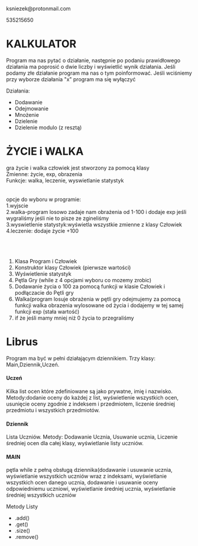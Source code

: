 <p>ksniezek@protonmail.com</p>
<p>535215650</p>
<h1>KALKULATOR</h1>
<p>Program ma nas pytać o działanie, następnie po podaniu prawidłowego działania ma poprosić o dwie liczby i wyświetlić wynik działania. Jeśli podamy złe działanie program ma nas o tym poinformować. Jeśli wciśniemy przy wyborze działania "x" program ma się wyłączyć</p>
Działania:
<ul>
<li>Dodawanie</li>
<li>Odejmowanie</li>
<li>Mnożenie</li>
<li>Dzielenie</li>
<li>Dzielenie modulo (z resztą)</li>
</ul>

<h1>ŻYCIE i WALKA</h1>
gra życie i walka
człowiek jest stworzony za pomocą klasy 
</br>
	Zmienne: życie, exp, obrazenia
	</br>
	Funkcje: walka, leczenie, wyswietlanie statystyk
</br>
</br>
</br>
opcje do wyboru w programie:</br>
1.wyjscie
</br>
2.walka-program losowo zadaje nam obrażenia od 1-100 i dodaje exp jeśli wygraliśmy jeśli nie to pisze ze zgineliśmy
</br>
3.wyswietlenie statystyk:wyświetla wszystkie zmienne z klasy Człowiek
</br>
4.leczenie: dodaje życie +100


</br>
</br>
</br>
</br>

1. Klasa Program i Człowiek
2. Konstruktor klasy Człowiek (pierwsze wartości)
3. Wyświetlenie statystyk
4. Pętla Gry (while z 4 opcjami wyboru co mozemy zrobic)
5. Dodawanie życia o 100 za pomocą funkcji w klasie Człowiek i podłączacie do Pętli gry
6. Walka(program losuje obrażenia w pętli gry 
odejmujemy za pomocą funkcji walka obrazenia wylosowane od życia
i dodajemy w tej samej funkcji exp (stała wartość)
7. if że jeśli mamy mniej niż 0 życia to przegraliśmy


<h1>Librus</h1>
<p>Program ma być w pełni działającym dziennikiem. Trzy klasy: Main,Dziennik,Uczeń.</p>
<h4>Uczeń</h4>
<p>Kilka list ocen które zdefiniowane są jako prywatne, imię i nazwisko. Metody:dodanie oceny do każdej z list, wyświetlenie wszystkich ocen, usunięcie oceny zgodnie z indeksem i przedmiotem, liczenie średniej przedmiotu i wszystkich przedmiotów.</p>
<h4>Dziennik</h4>
<p>Lista Uczniów. Metody: Dodawanie Ucznia, Usuwanie ucznia, Liczenie średniej ocen dla całej klasy, wyświetlanie listy uczniów.</p>
<h4>MAIN</h4>
<p>pętla while z pełną obsługą dziennika(dodawanie i usuwanie ucznia, wyświetlanie wszystkich uczniów wraz z indeksami, wyświetlanie wszystkich ocen danego ucznia, dodawanie i usuwanie oceny odpowiedniemu uczniowi, wyświetlanie średniej ucznia, wyświetlanie średniej wszystkich uczniów</p>
Metody Listy
<ul>
	<li>.add()</li>
	<li>.get()</li>
	<li>.size()</li>
	<li>.remove()</li>
</ul>

